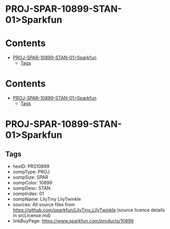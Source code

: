 
PROJ-SPAR-10899-STAN-01>Sparkfun
================================

Contents
========

* [PROJ-SPAR-10899-STAN-01>Sparkfun](#proj-spar-10899-stan-01sparkfun)
	* [Tags](#tags)

Contents
========

* [PROJ-SPAR-10899-STAN-01>Sparkfun](#proj-spar-10899-stan-01sparkfun)
	* [Tags](#tags)

# PROJ-SPAR-10899-STAN-01>Sparkfun

## Tags

- hexID: PRS10899
- oompType: PROJ
- oompSize: SPAR
- oompColor: 10899
- oompDesc: STAN
- oompIndex: 01
- oompName: LilyTiny LilyTwinkle
- sources: All source files from https://github.com/sparkfun/LilyTiny_LilyTwinkle (source licence details in srcLicense.md)
- linkBuyPage: https://www.sparkfun.com/products/10899

